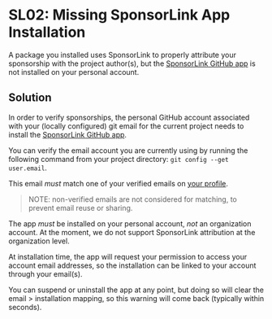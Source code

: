# SL02: Missing SponsorLink App Installation

A package you installed uses SponsorLink to properly attribute your sponsorship with 
the project author(s), but the  [SponsorLink GitHub app](https://github.com/apps/sponsorlink) is not installed on your personal account.

## Solution

In order to verify sponsorships, the personal GitHub account 
associated with your (locally configured) git email for the current project needs 
to install the [SponsorLink GitHub app](https://github.com/apps/sponsorlink).

You can verify the email account you are currently using by running the following 
command from your project directory: `git config --get user.email`.

This email *must* match one of your verified emails on [your profile](https://github.com/settings/emails).

> NOTE: non-verified emails are not considered for matching, to prevent email 
> reuse or sharing.

The app *must* be installed on your personal account, *not* an organization 
account. At the moment, we do not support SponsorLink attribution at the 
organization level.

At installation time, the app will request your permission to access your account 
email addresses, so the installation can be linked to your account through your email(s).

You can suspend or uninstall the app at any point, but doing so will clear the 
email > installation mapping, so this warning will come back (typically within seconds).
